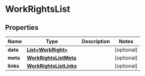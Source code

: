 

# WorkRightsList


## Properties

| Name | Type | Description | Notes |
|------------ | ------------- | ------------- | -------------|
|**data** | [**List&lt;WorkRight&gt;**](WorkRight.md) |  |  [optional] |
|**meta** | [**WorkRightsListMeta**](WorkRightsListMeta.md) |  |  [optional] |
|**links** | [**WorkRightsListLinks**](WorkRightsListLinks.md) |  |  [optional] |



